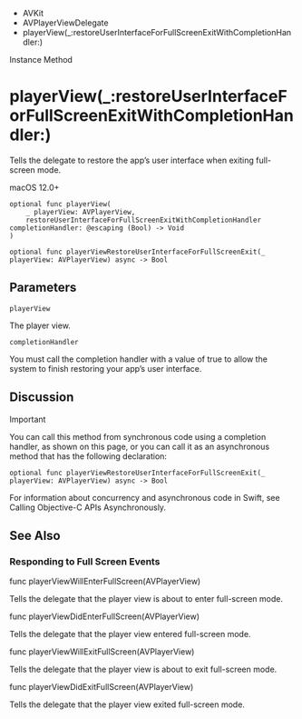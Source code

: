 

- AVKit
- AVPlayerViewDelegate
-  playerView(\_:restoreUserInterfaceForFullScreenExitWithCompletionHandler:) 

Instance Method

# playerView(\_:restoreUserInterfaceForFullScreenExitWithCompletionHandler:)

Tells the delegate to restore the app’s user interface when exiting full-screen mode.

macOS 12.0+

``` source
optional func playerView(
    _ playerView: AVPlayerView,
    restoreUserInterfaceForFullScreenExitWithCompletionHandler completionHandler: @escaping (Bool) -> Void
)
```

``` source
optional func playerViewRestoreUserInterfaceForFullScreenExit(_ playerView: AVPlayerView) async -> Bool
```

## Parameters 

`playerView`  

The player view.

`completionHandler`  

You must call the completion handler with a value of true to allow the system to finish restoring your app’s user interface.

## Discussion

Important

You can call this method from synchronous code using a completion handler, as shown on this page, or you can call it as an asynchronous method that has the following declaration:

```
optional func playerViewRestoreUserInterfaceForFullScreenExit(_ playerView: AVPlayerView) async -> Bool
```

For information about concurrency and asynchronous code in Swift, see Calling Objective-C APIs Asynchronously.

## See Also

### Responding to Full Screen Events

func playerViewWillEnterFullScreen(AVPlayerView)

Tells the delegate that the player view is about to enter full-screen mode.

func playerViewDidEnterFullScreen(AVPlayerView)

Tells the delegate that the player view entered full-screen mode.

func playerViewWillExitFullScreen(AVPlayerView)

Tells the delegate that the player view is about to exit full-screen mode.

func playerViewDidExitFullScreen(AVPlayerView)

Tells the delegate that the player view exited full-screen mode.

